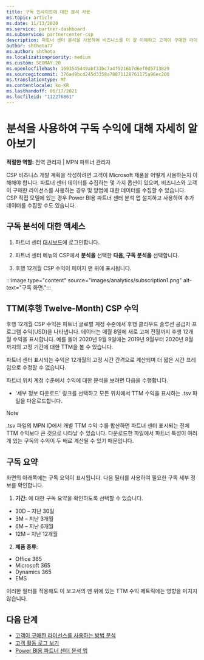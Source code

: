 ```yaml
---
title: 구독 인사이트에 대한 분석 사용
ms.topic: article
ms.date: 11/13/2020
ms.service: partner-dashboard
ms.subservice: partnercenter-csp
description: 파트너 센터 분석을 사용하여 비즈니스를 더 잘 이해하고 고객이 구매한 라이선스를 사용하는 방법을 알아봅니다.
author: shthota77
ms.author: shthota
ms.localizationpriority: medium
ms.custom: SEOMAY.20
ms.openlocfilehash: 1693545449abf33bc7a4f5216b7d6ef0d5713829
ms.sourcegitcommit: 376a49bcd245d3358a78871128761175a96ec200
ms.translationtype: MT
ms.contentlocale: ko-KR
ms.lasthandoff: 06/17/2021
ms.locfileid: "112276861"
---
```

# <a name="use-analytics-to-learn-more-about-subscription-revenue"></a>분석을 사용하여 구독 수익에 대해 자세히 알아보기

**적절한 역할:** 전역 관리자 | MPN 파트너 관리자

CSP 비즈니스 개발 계획을 작성하려면 고객이 Microsoft 제품을 어떻게 사용하는지 이해해야 합니다. 파트너 센터 데이터를 수집하는 몇 가지 옵션이 있으며, 비즈니스와 고객이 구매한 라이선스를 사용하는 경우 및 방법에 대한 데이터를 수집할 수 있습니다. CSP 직접 모델에 있는 경우 Power BI용 파트너 센터 분석 앱 설치하고 사용하여 추가 데이터를 수집할 수도 있습니다.

## <a name="access-to-the-subscription-analytics"></a>구독 분석에 대한 액세스

1. 파트너 센터 [대시보드](https://partner.microsoft.com/dashboard/home)에 로그인합니다.
1. 파트너 센터 메뉴의 CSP에서 **분석을** 선택한 **다음, 구독 분석을** 선택합니다.

1. 후행 12개월 CSP 수익이 페이지 맨 위에 표시됩니다.

:::image type="content" source="images/analytics/subscription1.png" alt-text="구독 화면.":::

## <a name="trailing-twelve-month-ttm-csp-revenue"></a>TTM(후행 Twelve-Month) CSP 수익

후행 12개월 CSP 수익은 파트너 글로벌 계정 수준에서 후행 클라우드 솔루션 공급자 프로그램 수익(USD)을 나타냅니다. 데이터는 매월 8일에 새로 고쳐 전월까지 후행 12개월 수익을 표시합니다. 예를 들어 2020년 9월 9일에는 2019년 9월부터 2020년 8월까지의 고정 기간에 대한 TTM을 볼 수 있습니다.

파트너 센터 표시되는 수익은 12개월의 고정 시간 간격으로 계산되며 더 짧은 시간 프레임으로 수정할 수 없습니다.

파트너 위치 계정 수준에서 수익에 대한 분석을 보려면 다음을 수행합니다.

- '세부 정보 다운로드' 링크를 선택하고 모든 위치에서 TTM 수익을 표시하는 .tsv 파일을 다운로드합니다.

>[!NOTE] 
>.tsv 파일의 MPN ID에서 개별 TTM 수익 수를 합산하면 파트너 센터 표시되는 전체 TTM 수익보다 큰 것으로 나타날 수 있습니다. 다운로드한 파일에서 파트너 특성이 여러 개 있는 구독의 수익이 두 배로 계산될 수 있기 때문입니다.

## <a name="subscription-summary"></a>구독 요약

화면의 아래쪽에는 구독 요약이 표시됩니다. 다음 필터를 사용하여 필요한 구독 세부 정보를 확인합니다.  

1. **기간:** 에 대한 구독 요약을 확인하도록 선택할 수 있습니다. 

- 30D – 지난 30일
- 3M – 지난 3개월
- 6M – 지난 6개월
- 12M – 지난 12개월

2. **제품 종류**:
 
- Office 365
- Microsoft 365
- Dynamics 365
- EMS

이러한 필터를 적용해도 이 보고서의 맨 위에 있는 TTM 수익 메트릭에는 영향을 미치지 않습니다.


 
## <a name="next-steps"></a>다음 단계

- [고객이 구매한 라이선스를 사용하는 방법 분석](increasing-adoption-and-satisfaction.md)  
- [고객 활동 로그 보기](activity-logs.md)
- [Power BI용 파트너 센터 분석 앱](power-bi-app-for-direct-partners.md)






